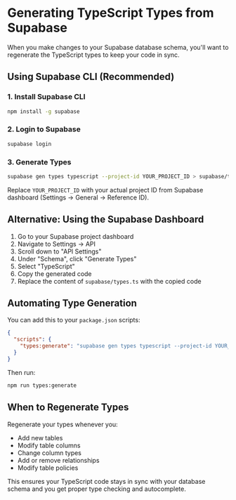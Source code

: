 # Generating TypeScript Types from Supabase

When you make changes to your Supabase database schema, you'll want to regenerate the TypeScript types to keep your code in sync.

## Using Supabase CLI (Recommended)

### 1. Install Supabase CLI

```bash
npm install -g supabase
```

### 2. Login to Supabase

```bash
supabase login
```

### 3. Generate Types

```bash
supabase gen types typescript --project-id YOUR_PROJECT_ID > supabase/types.ts
```

Replace `YOUR_PROJECT_ID` with your actual project ID from Supabase dashboard (Settings → General → Reference ID).

## Alternative: Using the Supabase Dashboard

1. Go to your Supabase project dashboard
2. Navigate to Settings → API
3. Scroll down to "API Settings"
4. Under "Schema", click "Generate Types"
5. Select "TypeScript"
6. Copy the generated code
7. Replace the content of `supabase/types.ts` with the copied code

## Automating Type Generation

You can add this to your `package.json` scripts:

```json
{
  "scripts": {
    "types:generate": "supabase gen types typescript --project-id YOUR_PROJECT_ID > supabase/types.ts"
  }
}
```

Then run:
```bash
npm run types:generate
```

## When to Regenerate Types

Regenerate your types whenever you:
- Add new tables
- Modify table columns
- Change column types
- Add or remove relationships
- Modify table policies

This ensures your TypeScript code stays in sync with your database schema and you get proper type checking and autocomplete.

